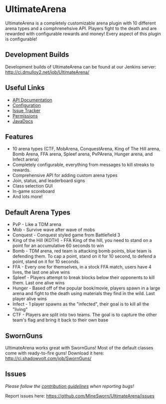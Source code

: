 # UltimateArena
UltimateArena is a completely customizable arena plugin with 10 different arena types and a comphrenehsive API. Players fight to the death and are rewarded with configurable rewards and money! Every aspect of this plugin is configurable!

## Development Builds
Development builds of UltimateArena can be found at our Jenkins server: http://ci.dmulloy2.net/job/UltimateArena/

## Useful Links
* [API Documentation](https://github.com/MineSworn/UltimateArena/wiki/API)
* [Configuration](https://github.com/MineSworn/UltimateArena/wiki/Configuration)
* [Issue Tracker](https://github.com/MineSworn/UltimateArena/issues) 
* [Permissions](https://github.com/MineSworn/UltimateArena/blob/master/src/main/resources/plugin.yml#L14)
* [JavaDocs](http://ci.dmulloy2.net/job/UltimateArena/javadoc/)

## Features
* 10 arena types (CTF, MobArena, ConquestArena, King of The Hill arena, Bomb Arena, FFA arena, Spleef arena, PvPArena, Hunger arena, and Infect arena)
* Completely configurable, everything from messages to kill streaks to rewards.
* Comprehensive API for adding custom arena types
* Join, status, and leaderboard signs
* Class selection GUI
* In-game scoreboard
* And lots more!

## Default Arena Types
* PvP - Like a TDM arena
* Mob - Survive wave after wave of mobs
* Conquest - Conquest styled game from Battlefield 3
* King of the Hill (KOTH) - FFA King of the hill, you need to stand on a point for an accumulative 60 seconds to win
* Bomb - TDM arena, red team is attacking bomb points, blue team is defending them. To cap a point, stand on it for 10 second, to defend a point, stand on it for 10 seconds.
* FFA - Every one for themselves, in a stock FFA match, users have 4 lives, the last one alive wins
* Spleef - Players attempt to break blocks below their opponents to kill them. Last one alive wins
* Hunger - Based off of the popular book/movie, players spawn in a large arena and fight to the death using materials they find in the wild. Last player alive wins
* Infect - 1 player spawns as the "infected", their goal is to kill all the "living"
* CTF - Players are split into two teams. The goal is to capture the other team's flag and bring it back to their own base

## SwornGuns
UltimateArena works great with SwornGuns! Most of the default classes come with ready-to-fire guns! Download it here: http://ci.shadowvolt.com/job/SwornGuns/

## Issues
_Please follow the [contribution guidelines](https://github.com/MineSworn/UltimateArena/blob/master/CONTRIBUTING.md) when reporting bugs!_

Report issues here: https://github.com/MineSworn/UltimateArena/issues
